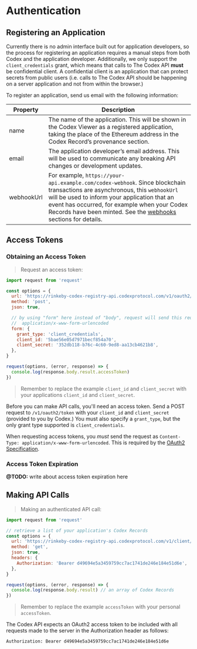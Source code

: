 # Authentication

## Registering an Application
Currently there is no admin interface built out for application developers, so
the process for registering an application requires a manual steps from both
Codex and the application developer. Additionally, we only support the
`client_credentials` grant, which means that calls to The Codex API
<strong>must</strong> be confidential client. A confidential client is an
application that can protect secrets from public users (i.e. calls to The Codex
API should be happening on a server application and not from within the browser.)

To register an application, send us email with the following information:

Property   | Description
---------- | -----------
name       | The name of the application. This will be shown in the Codex Viewer as a registered application, taking the place of the Ethereum address in the Codex Record’s provenance section.
email      | The application developer’s email address. This will be used to communicate any breaking API changes or development updates.
webhookUrl | For example, `https://your-api.example.com/codex-webhook`. Since blockchain transactions are asynchronous, this `webhookUrl` will be used to inform your application that an event has occurred, for example when your Codex Records have been minted. See the [webhooks](#webhooks) sections for details.


## Access Tokens

### Obtaining an Access Token

> Request an access token:

```javascript
import request from 'request'

const options = {
  url: 'https://rinkeby-codex-registry-api.codexprotocol.com/v1/oauth2/token',
  method: 'post',
  json: true,

  // by using "form" here instead of "body", request will send this request as
  //  application/x-www-form-urlencoded
  form: {
    grant_type: 'client_credentials',
    client_id: '5bae56e05d7971becf854a70',
    client_secret: '352db118-b76c-4c60-9ed8-aa13cb4621b8',
  },
}

request(options, (error, response) => {
  console.log(response.body.result.accessToken)
})
```

> Remember to replace the example `client_id` and `client_secret` with your applications `client_id` and `client_secret`.

Before you can make API calls, you'll need an access token. Send a POST request
to `/v1/oauth2/token` with your `client_id` and `client_secret` (provided to
you by Codex.) You must also specify a `grant_type`, but the only grant type
supported is `client_credentials`.

<!--
  @TODO: is this "warning" class too much? maybe it should just be a "notice",
  but it feels important to call this out
-->
<aside class="warning">
  When requesting access tokens, you <em>must</em> send the request as
  <code>Content-Type: application/x-www-form-urlencoded</code>. This is required
  by the <a href="https://tools.ietf.org/html/rfc6749?#section-4.1.3" rel="noopener noreferrer">OAuth2 Specification</a>.
</aside>

### Access Token Expiration
**@TODO:** write about access token expiration here


## Making API Calls
> Making an authenticated API call:

```javascript
import request from 'request'

// retrieve a list of your application's Codex Records
const options = {
  url: 'https://rinkeby-codex-registry-api.codexprotocol.com/v1/client/records',
  method: 'get',
  json: true,
  headers: {
    Authorization: 'Bearer d49694e5a3459759cc7ac1741de246e184e51d6e',
  },
}

request(options, (error, response) => {
  console.log(response.body.result) // an array of Codex Records
})
```

> Remember to replace the example `accessToken` with your personal `accessToken`.

The Codex API expects an OAuth2 access token to be included with all requests
made to the server in the Authorization header as follows:

`Authorization: Bearer d49694e5a3459759cc7ac1741de246e184e51d6e`
